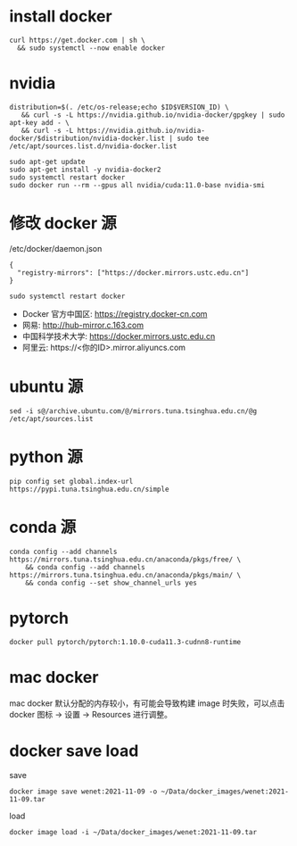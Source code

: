# install docker

```
curl https://get.docker.com | sh \
  && sudo systemctl --now enable docker
```

# nvidia

```
distribution=$(. /etc/os-release;echo $ID$VERSION_ID) \
   && curl -s -L https://nvidia.github.io/nvidia-docker/gpgkey | sudo apt-key add - \
   && curl -s -L https://nvidia.github.io/nvidia-docker/$distribution/nvidia-docker.list | sudo tee /etc/apt/sources.list.d/nvidia-docker.list
```

```
sudo apt-get update
sudo apt-get install -y nvidia-docker2
sudo systemctl restart docker
sudo docker run --rm --gpus all nvidia/cuda:11.0-base nvidia-smi
```

# 修改 docker 源

/etc/docker/daemon.json

```
{
  "registry-mirrors": ["https://docker.mirrors.ustc.edu.cn"]
}
```

```
sudo systemctl restart docker
```

- Docker 官方中国区: https://registry.docker-cn.com
- 网易: http://hub-mirror.c.163.com
- 中国科学技术大学: https://docker.mirrors.ustc.edu.cn
- 阿里云: https://<你的ID>.mirror.aliyuncs.com

# ubuntu 源

```
sed -i s@/archive.ubuntu.com/@/mirrors.tuna.tsinghua.edu.cn/@g /etc/apt/sources.list
```

# python 源

```
pip config set global.index-url https://pypi.tuna.tsinghua.edu.cn/simple
```

# conda 源

```
conda config --add channels https://mirrors.tuna.tsinghua.edu.cn/anaconda/pkgs/free/ \
    && conda config --add channels https://mirrors.tuna.tsinghua.edu.cn/anaconda/pkgs/main/ \
    && conda config --set show_channel_urls yes
```

# pytorch

```
docker pull pytorch/pytorch:1.10.0-cuda11.3-cudnn8-runtime
```

# mac docker

mac docker 默认分配的内存较小，有可能会导致构建 image 时失败，可以点击 docker 图标 -> 设置 -> Resources 进行调整。

# docker save load

save

```
docker image save wenet:2021-11-09 -o ~/Data/docker_images/wenet:2021-11-09.tar
```

load

```
docker image load -i ~/Data/docker_images/wenet:2021-11-09.tar
```

